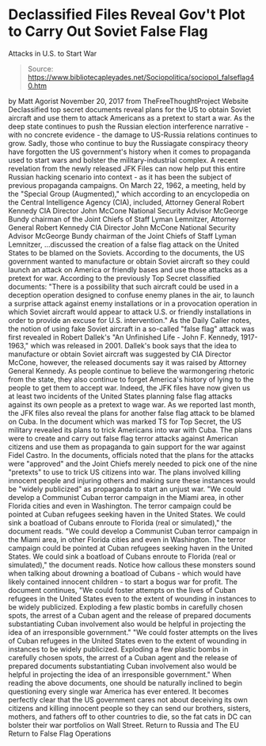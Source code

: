 # Declassified Files Reveal Gov't Plot to Carry Out Soviet False Flag 
Attacks in U.S. to Start War

> Source: https://www.bibliotecapleyades.net/Sociopolitica/sociopol_falseflag40.htm

by Matt Agorist November 20, 2017
from TheFreeThoughtProject Website
Declassified top secret documents
reveal plans for the US to obtain Soviet aircraft
and use them to attack Americans
as a pretext to start a war.
As the deep state continues to push the Russian election interference narrative - with no concrete evidence - the damage to US-Russia relations continues to grow.
Sadly, those who continue to buy the Russiagate conspiracy theory have forgotten the US government's history when it comes to propaganda used to start wars and bolster the military-industrial complex. A recent revelation from the newly released JFK Files can now help put this entire Russian hacking scenario into context - as it has been the subject of previous propaganda campaigns.
On March 22, 1962, a meeting, held by the "Special Group (Augmented)," which according to an encyclopedia on the Central Intelligence Agency (CIA), included,
Attorney General Robert Kennedy CIA Director John McCone National Security Advisor McGeorge Bundy chairman of the Joint Chiefs of Staff Lyman Lemnitzer,
Attorney General Robert Kennedy
CIA Director John McCone
National Security Advisor McGeorge Bundy
chairman of the Joint Chiefs of Staff Lyman Lemnitzer,
...discussed the creation of a false flag attack on the United States to be blamed on the Soviets.
According to the documents, the US government wanted to manufacture or obtain Soviet aircraft so they could launch an attack on America or friendly bases and use those attacks as a pretext for war.
According to the previously Top Secret classified documents:
"There is a possibility that such aircraft could be used in a deception operation designed to confuse enemy planes in the air, to launch a surprise attack against enemy installations or in a provocation operation in which Soviet aircraft would appear to attack U.S. or friendly installations in order to provide an excuse for U.S. intervention."
As the Daily Caller notes, the notion of using fake Soviet aircraft in a so-called "false flag" attack was first revealed in Robert Dallek's "An Unfinished Life - John F. Kennedy, 1917-1963," which was released in 2001.
Dallek's book says that the idea to manufacture or obtain Soviet aircraft was suggested by CIA Director McCone, however, the released documents say it was raised by Attorney General Kennedy.
As people continue to believe the warmongering rhetoric from the state, they also continue to forget America's history of lying to the people to get them to accept war.
Indeed, the JFK files have now given us at least two incidents of the United States planning false flag attacks against its own people as a pretext to wage war.
As we reported last month, the JFK files also reveal the plans for another false flag attack to be blamed on Cuba. In the document which was marked TS for Top Secret, the US military revealed its plans to trick Americans into war with Cuba.
The plans were to create and carry out false flag terror attacks against American citizens and use them as propaganda to gain support for the war against Fidel Castro.
In the documents, officials noted that the plans for the attacks were "approved" and the Joint Chiefs merely needed to pick one of the nine "pretexts" to use to trick US citizens into war.
The plans involved killing innocent people and injuring others and making sure these instances would be "widely publicized" as propaganda to start an unjust war.
"We could develop a Communist Cuban terror campaign in the Miami area, in other Florida cities and even in Washington. The terror campaign could be pointed at Cuban refugees seeking haven in the United States. We could sink a boatload of Cubans enroute to Florida (real or simulated)," the document reads.
"We could develop a Communist Cuban terror campaign in the Miami area, in other Florida cities and even in Washington. The terror campaign could be pointed at Cuban refugees seeking haven in the United States.
We could sink a boatload of Cubans enroute to Florida (real or simulated)," the document reads.
Notice how callous these monsters sound when talking about drowning a boatload of Cubans - which would have likely contained innocent children - to start a bogus war for profit.
The document continues,
"We could foster attempts on the lives of Cuban refugees in the United States even to the extent of wounding in instances to be widely publicized. Exploding a few plastic bombs in carefully chosen spots, the arrest of a Cuban agent and the release of prepared documents substantiating Cuban involvement also would be helpful in projecting the idea of an irresponsible government."
"We could foster attempts on the lives of Cuban refugees in the United States even to the extent of wounding in instances to be widely publicized.
Exploding a few plastic bombs in carefully chosen spots, the arrest of a Cuban agent and the release of prepared documents substantiating Cuban involvement also would be helpful in projecting the idea of an irresponsible government."
When reading the above documents, one should be naturally inclined to begin questioning every single war America has ever entered.
It becomes perfectly clear that the US government cares not about deceiving its own citizens and killing innocent people so they can send our brothers, sisters, mothers, and fathers off to other countries to die, so the fat cats in DC can bolster their war portfolios on Wall Street.
Return to Russia and The EU
Return to False Flag Operations
